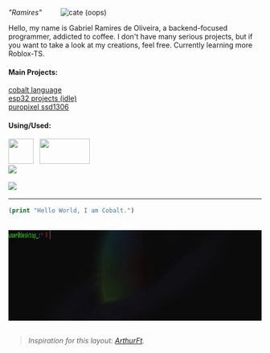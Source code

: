 <a href="https://github.com/RamiresOliv"> <img src="https://avatars.githubusercontent.com/u/69019082?v=4" alt="cate (oops)" min-width="400px" max-width="400px" width="400px" align="right"> </a>
<i>"Ramires"</i><br>
<p align="left">Hello, my name is Gabriel Ramires de Oliveira, a backend-focused programmer, addicted to coffee. I don't have many serious projects, but if you want to take a look at my creations, feel free.
Currently learning more Roblox-TS.
</p

---

<font align="left">
<h4>Main Projects:</h4>
<a href="https://github.com/RamiresOliv/cobalt">cobalt language</a>
<br>
<a href="https://github.com/RamiresOliv/esp-projects">esp32 projects (idle)</a>
<br>
<a href="https://github.com/RamiresOliv/puropixel-ssd1306">puropixel ssd1306</a>
<br>
</font>
<h4>Using/Used:</h4>

<a href="https://roblox-ts.com/"><img height="50px" width="50px" src="https://github.com/user-attachments/assets/38c71ae9-2007-42e6-af0f-db395af752f8"></a>&nbsp;&nbsp;&nbsp;<a href="https://rojo.space/"><img height="50px" width="100px" src="https://github.com/user-attachments/assets/9e15aeac-d247-4de6-9fa1-16af656441a7"></br>
<img src="https://skillicons.dev/icons?i=ts,lua,py,js,ruby,cpp,java,react&theme=dark">

<img src="https://skillicons.dev/icons?i=robloxstudio,vscode,arduino,blender,raspberrypi,linux,windows&theme=dark">

---

```clojure
(print "Hello World, I am Cobalt.")
```

<br>
<a href="https://ramiresoliv.github.io/Cobalt"> <img src="gif_footer.gif" alt="insane background (oops)" height="180px" width="1100px" align="center"> </a>
<br><br>

> <i>Inspiration for this layout: <a href="https://github.com/ArthurFt">ArthurFt</a>.</i>
